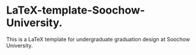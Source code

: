 # LaTeX-template-Soochow-University.
This is a LaTeX template for undergraduate graduation design at Soochow University.

